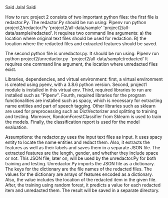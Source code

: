 Said Jalal Saidi

How to run: project 2 consists of two important python files: the first file is redactor.Py. The redactor.Py should be run using: 
Pipenv run python project2/redactor.Py 'project2/all-data/sample' 'project2/all-data/sample/redacted'. 
It requires two command line arguments: a) the location where original text files should be used for redaction. B) the location where the redacted files and extracted features should be saved.

The second python file is unredactor.py. It should be run using:
Pipenv run python project2/unredactor.py  'project2/all-data/sample/redacted'
It requires one command line argument, the location where unredacted files exist. 

Libraries, dependencies, and virtual environment: first, a virtual environment is created using pyenv, with a 3.8.6 python version. Second, project1 module is installed in this virtual env. Third, required libraries to run are installed such as "Pipenv". Fourth, required libraries for the program functionalities are installed such as spacy, which is necessary for extracting name entities and part of speech tagging. Other libraries such as sklearn are used for preprocessing such as DictVectorizer and splitting to training and testing. Moreover, RandomForestClassifier from Sklearn is used to train the models. Finally, the classification report is used for the model evaluation.

Assumptions: the redactor.py uses the input text files as input. It uses spacy entity to locate the name entities and redact them. Also, it extracts the features as well as their labels and saves them in a separate JSON file. The extracted features are the length, gender, and whether they include space or not. This JSON file, later on, will be used by the unredactor.Py for both training and testing. Unredactor.Py imports the JSON file as a dictionary. The keys for the dictionary are the file names of the redacted files. The values for the dictionary are arrays of features encoded as a dictionary. Also, the value includes the location of the redacted item in the given file. After, the training using random forest, it predicts a value for each redacted item and unredacted them. The result will be saved in a separate directory.

